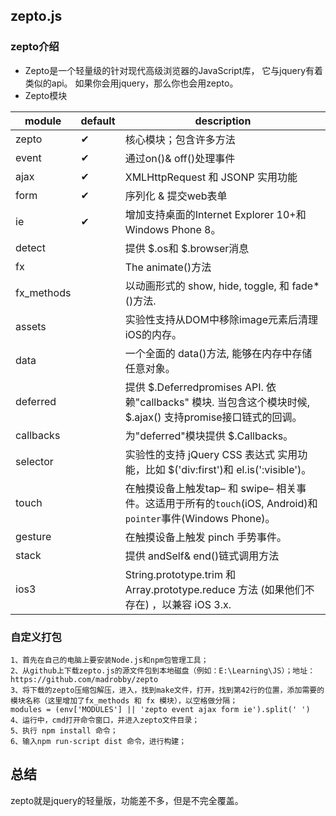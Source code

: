 
## zepto.js

### zepto介绍

- Zepto是一个轻量级的针对现代高级浏览器的JavaScript库， 它与jquery有着类似的api。 如果你会用jquery，那么你也会用zepto。
- Zepto模块

| module     | default | description                              |
| ---------- | ------- | ---------------------------------------- |
| zepto      | ✔       | 核心模块；包含许多方法                              |
| event      | ✔       | 通过on()& off()处理事件                        |
| ajax       | ✔       | XMLHttpRequest 和 JSONP 实用功能              |
| form       | ✔       | 序列化 & 提交web表单                            |
| ie         | ✔       | 增加支持桌面的Internet Explorer 10+和Windows Phone 8。 |
| detect     |         | 提供 $.os和 $.browser消息                     |
| fx         |         | The animate()方法                          |
| fx_methods |         | 以动画形式的 show, hide, toggle, 和 fade*()方法.  |
| assets     |         | 实验性支持从DOM中移除image元素后清理iOS的内存。            |
| data       |         | 一个全面的 data()方法, 能够在内存中存储任意对象。            |
| deferred   |         | 提供 $.Deferredpromises API. 依赖"callbacks" 模块. 当包含这个模块时候, $.ajax() 支持promise接口链式的回调。 |
| callbacks  |         | 为"deferred"模块提供 $.Callbacks。             |
| selector   |         | 实验性的支持 jQuery CSS 表达式 实用功能，比如 $('div:first')和 el.is(':visible')。 |
| touch      |         | 在触摸设备上触发tap– 和 swipe– 相关事件。这适用于所有的`touch`(iOS, Android)和`pointer`事件(Windows Phone)。 |
| gesture    |         | 在触摸设备上触发 pinch 手势事件。                     |
| stack      |         | 提供 andSelf& end()链式调用方法                  |
| ios3       |         | String.prototype.trim 和 Array.prototype.reduce 方法 (如果他们不存在) ，以兼容 iOS 3.x. |

### 自定义打包

```text
1、首先在自己的电脑上要安装Node.js和npm包管理工具；
2、从github上下载zepto.js的源文件包到本地磁盘（例如：E:\Learning\JS）；地址：https://github.com/madrobby/zepto
3、将下载的zepto压缩包解压，进入，找到make文件，打开，找到第42行的位置，添加需要的模块名称（这里增加了fx_methods 和 fx 模块），以空格做分隔；  
modules = (env['MODULES'] || 'zepto event ajax form ie').split(' ')
4、运行中，cmd打开命令窗口，并进入zepto文件目录；
5、执行 npm install 命令；
6、输入npm run-script dist 命令，进行构建；
```
## 总结

zepto就是jquery的轻量版，功能差不多，但是不完全覆盖。